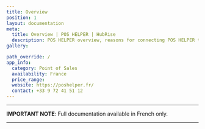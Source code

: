 ```yaml
---
title: Overview
position: 1
layout: documentation
meta:
  title: Overview | POS HELPER | HubRise
  description: POS HELPER overview, reasons for connecting POS HELPER to HubRise and summary of integrated features. Synchronise data between your EPOS and your other apps.
gallery:

path_override: /
app_info:
  category: Point of Sales
  availability: France
  price_range:
  website: https://poshelper.fr/
  contact: +33 9 72 41 51 12
---
```


---

**IMPORTANT NOTE**: Full documentation available <Link to="/fr/apps/pos-helper" addLocalePrefix={false}>in French only</Link>.

---
